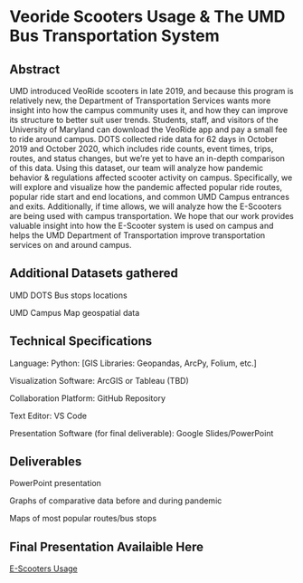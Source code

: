 
# Veoride Scooters Usage & The UMD Bus Transportation System


## Abstract 

UMD introduced VeoRide scooters in late 2019, and because this program is relatively new, the Department of Transportation Services wants more insight into how the campus community uses it, and how they can improve its structure to better suit user trends. Students, staff, and visitors of the University of Maryland can download the VeoRide app and pay a small fee to ride around campus. DOTS collected ride data for 62 days in October 2019 and October 2020, which includes ride counts, event times, trips, routes, and status changes, but we’re yet to have an in-depth comparison of this data. Using this dataset, our team will analyze how pandemic behavior & regulations affected scooter activity on campus. Specifically, we will explore and visualize how the pandemic affected popular ride routes, popular ride start and end locations, and common UMD Campus entrances and exits. Additionally, if time allows, we will analyze how the E-Scooters are being used with campus transportation. We hope that our work provides valuable insight into how the E-Scooter system is used on campus and helps the UMD Department of Transportation improve transportation services on and around campus.


## Additional Datasets gathered

UMD DOTS Bus stops locations

UMD Campus Map geospatial data

## Technical Specifications 
Language: Python: [GIS Libraries: Geopandas, ArcPy, Folium, etc.]

Visualization Software: ArcGIS or Tableau (TBD)

Collaboration Platform: GitHub Repository

Text Editor: VS Code

Presentation Software (for final deliverable): Google Slides/PowerPoint

## Deliverables
PowerPoint presentation 

Graphs of comparative data before and during pandemic

Maps of most popular routes/bus stops

## Final Presentation Availaible Here 

[E-Scooters Usage](https://github.com/AntoineMik/UMD-Veoride-Transportation-Usage/blob/main/Presentation/E-Scooters%20Presentation%20FINAL.pptx.pdf)
